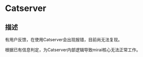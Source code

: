 # Catserver

## 描述 <a id="description"></a>

有用户反馈，在使用Catserver会出现报错，目前尚无法复现。

根据已有信息判定，为Catserver内部逻辑导致mirai核心无法正常工作。

